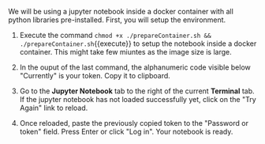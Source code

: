 We will be using a jupyter notebook inside a docker container with all python libraries pre-installed. First, you will setup the environment.

1. Execute the command `chmod +x ./prepareContainer.sh && ./prepareContainer.sh`{{execute}} to setup the notebook inside a docker container. This might take few miuntes as the image size is large.

2. In the ouput of the last command, the alphanumeric code visible below "Currently" is your token. Copy it to clipboard.

3. Go to the **Jupyter Notebook** tab to the right of the current **Terminal** tab. If the jupyter notebook has not loaded successfully yet, click on the "Try Again" link to reload.

4. Once reloaded, paste the previously copied token to the "Password or token" field. Press Enter or click "Log in". Your notebook is ready.